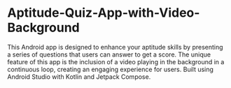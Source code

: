 # Aptitude-Quiz-App-with-Video-Background
This Android app is designed to enhance your aptitude skills by presenting a series of questions that users can answer to get a score. The unique feature of this app is the inclusion of a video playing in the background in a continuous loop, creating an engaging experience for users. Built using Android Studio with Kotlin and Jetpack Compose.
